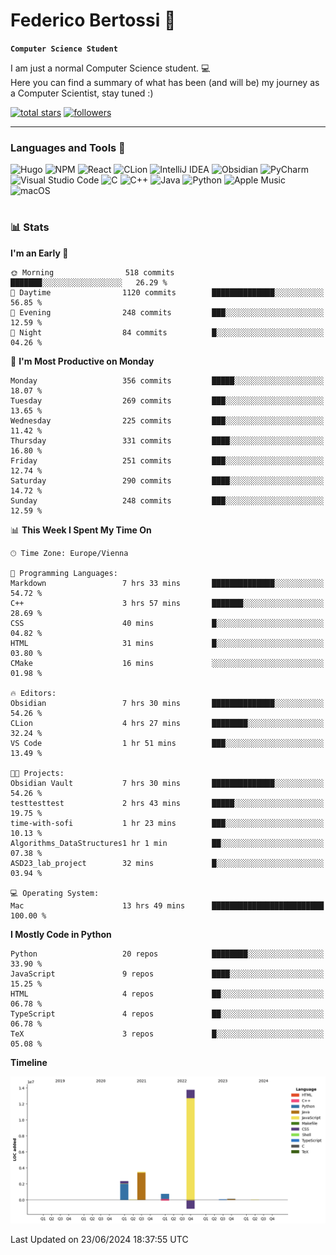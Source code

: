 # Federico Bertossi 🚀

**`Computer Science Student`**

[//]: # (Thanks to @ForrestKnight for the inspiration.)

<!-- TODO: Insert a banner image -->

I am just a normal Computer Science student. 💻 </br>
Here you can find a summary of what has been (and will be) my journey as a Computer Scientist, stay tuned :)

   <p>
      <a href="https://github.com/mrBymax?tab=repositories&sort=stargazers">
         <img alt="total stars" title="Total stars on GitHub" src="https://custom-icon-badges.demolab.com/github/stars/mrBymax?color=55960c&style=for-the-badge&labelColor=488207&logo=star"/></a>
<a href="https://github.com/mrBymax?tab=followers">
         <img alt="followers" title="Follow me on Github" src="https://custom-icon-badges.demolab.com/github/followers/mrBymax?color=236ad3&labelColor=1155ba&style=for-the-badge&logo=person-add&label=Follow&logoColor=white"/></a>
   </p>

---

<!-- TODO: Insert a GIF -->
### Languages and Tools 🧰

<!-- TODO: Change it with shields -->
![Hugo](https://img.shields.io/badge/Hugo-black.svg?style=for-the-badge&logo=Hugo)
![NPM](https://img.shields.io/badge/NPM-%23CB3837.svg?style=for-the-badge&logo=npm&logoColor=white)
![React](https://img.shields.io/badge/react-%2320232a.svg?style=for-the-badge&logo=react&logoColor=%2361DAFB)
![CLion](https://img.shields.io/badge/CLion-black?style=for-the-badge&logo=clion&logoColor=white)
![IntelliJ IDEA](https://img.shields.io/badge/IntelliJIDEA-000000.svg?style=for-the-badge&logo=intellij-idea&logoColor=white)
![Obsidian](https://img.shields.io/badge/Obsidian-%23483699.svg?style=for-the-badge&logo=obsidian&logoColor=white)
![PyCharm](https://img.shields.io/badge/pycharm-143?style=for-the-badge&logo=pycharm&logoColor=black&color=black&labelColor=green)
![Visual Studio Code](https://img.shields.io/badge/Visual%20Studio%20Code-0078d7.svg?style=for-the-badge&logo=visual-studio-code&logoColor=white)
![C](https://img.shields.io/badge/c-%2300599C.svg?style=for-the-badge&logo=c&logoColor=white)
![C++](https://img.shields.io/badge/c++-%2300599C.svg?style=for-the-badge&logo=c%2B%2B&logoColor=white)
![Java](https://img.shields.io/badge/java-%23ED8B00.svg?style=for-the-badge&logo=openjdk&logoColor=white)
![Python](https://img.shields.io/badge/python-3670A0?style=for-the-badge&logo=python&logoColor=ffdd54)
![Apple Music](https://img.shields.io/badge/Apple_Music-9933CC?style=for-the-badge&logo=apple-music&logoColor=white)
![macOS](https://img.shields.io/badge/mac%20os-000000?style=for-the-badge&logo=macos&logoColor=F0F0F0)


#

### 📊 Stats

<!-- ![My GitHub stats](https://github-readme-stats.vercel.app/api?username=mrBymax&show_icons=true&theme=dracula) -->


<!--START_SECTION:waka-->
**I'm an Early 🐤** 

```text
🌞 Morning                518 commits         ███████░░░░░░░░░░░░░░░░░░   26.29 % 
🌆 Daytime                1120 commits        ██████████████░░░░░░░░░░░   56.85 % 
🌃 Evening                248 commits         ███░░░░░░░░░░░░░░░░░░░░░░   12.59 % 
🌙 Night                  84 commits          █░░░░░░░░░░░░░░░░░░░░░░░░   04.26 % 
```
📅 **I'm Most Productive on Monday** 

```text
Monday                   356 commits         █████░░░░░░░░░░░░░░░░░░░░   18.07 % 
Tuesday                  269 commits         ███░░░░░░░░░░░░░░░░░░░░░░   13.65 % 
Wednesday                225 commits         ███░░░░░░░░░░░░░░░░░░░░░░   11.42 % 
Thursday                 331 commits         ████░░░░░░░░░░░░░░░░░░░░░   16.80 % 
Friday                   251 commits         ███░░░░░░░░░░░░░░░░░░░░░░   12.74 % 
Saturday                 290 commits         ████░░░░░░░░░░░░░░░░░░░░░   14.72 % 
Sunday                   248 commits         ███░░░░░░░░░░░░░░░░░░░░░░   12.59 % 
```


📊 **This Week I Spent My Time On** 

```text
🕑︎ Time Zone: Europe/Vienna

💬 Programming Languages: 
Markdown                 7 hrs 33 mins       ██████████████░░░░░░░░░░░   54.72 % 
C++                      3 hrs 57 mins       ███████░░░░░░░░░░░░░░░░░░   28.69 % 
CSS                      40 mins             █░░░░░░░░░░░░░░░░░░░░░░░░   04.82 % 
HTML                     31 mins             █░░░░░░░░░░░░░░░░░░░░░░░░   03.80 % 
CMake                    16 mins             ░░░░░░░░░░░░░░░░░░░░░░░░░   01.98 % 

🔥 Editors: 
Obsidian                 7 hrs 30 mins       ██████████████░░░░░░░░░░░   54.26 % 
CLion                    4 hrs 27 mins       ████████░░░░░░░░░░░░░░░░░   32.24 % 
VS Code                  1 hr 51 mins        ███░░░░░░░░░░░░░░░░░░░░░░   13.49 % 

🐱‍💻 Projects: 
Obsidian Vault           7 hrs 30 mins       ██████████████░░░░░░░░░░░   54.26 % 
testtesttest             2 hrs 43 mins       █████░░░░░░░░░░░░░░░░░░░░   19.75 % 
time-with-sofi           1 hr 23 mins        ███░░░░░░░░░░░░░░░░░░░░░░   10.13 % 
Algorithms_DataStructures1 hr 1 min          ██░░░░░░░░░░░░░░░░░░░░░░░   07.38 % 
ASD23_lab_project        32 mins             █░░░░░░░░░░░░░░░░░░░░░░░░   03.94 % 

💻 Operating System: 
Mac                      13 hrs 49 mins      █████████████████████████   100.00 % 
```

**I Mostly Code in Python** 

```text
Python                   20 repos            ████████░░░░░░░░░░░░░░░░░   33.90 % 
JavaScript               9 repos             ████░░░░░░░░░░░░░░░░░░░░░   15.25 % 
HTML                     4 repos             ██░░░░░░░░░░░░░░░░░░░░░░░   06.78 % 
TypeScript               4 repos             ██░░░░░░░░░░░░░░░░░░░░░░░   06.78 % 
TeX                      3 repos             █░░░░░░░░░░░░░░░░░░░░░░░░   05.08 % 
```



**Timeline**

![Lines of Code chart](https://raw.githubusercontent.com/mrBymax/mrBymax/main/assets/bar_graph.png)


 Last Updated on 23/06/2024 18:37:55 UTC
<!--END_SECTION:waka-->


[linkedin]: https://linkedin.com/federico-bertossi
[website]:  https://www.federicobertossi.com

</details>
